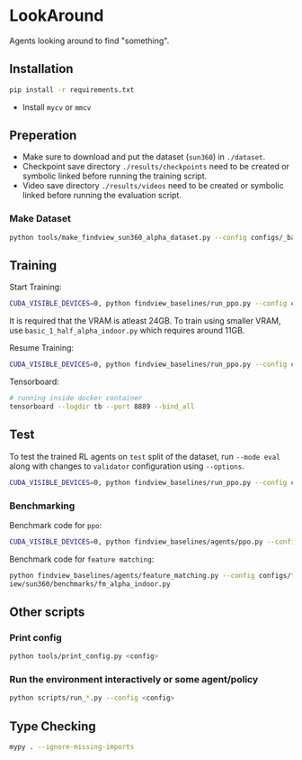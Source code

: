 # LookAround

Agents looking around to find "something".

## Installation

```Bash
pip install -r requirements.txt
```

- Install `mycv` or `mmcv`

## Preperation

- Make sure to download and put the dataset (`sun360`) in `./dataset`.
- Checkpoint save directory `./results/checkpoints` need to be created or symbolic linked before running the training script.
- Video save directory `./results/videos` need to be created or symbolic linked before running the evaluation script.


### Make Dataset

```Bash
python tools/make_findview_sun360_alpha_dataset.py --config configs/_base_/datasets/sun360_alpha_indoor.py
```

## Training

Start Training:

```Bash
CUDA_VISIBLE_DEVICES=0, python findview_baselines/run_ppo.py --config configs/findview/sun360/rl/basic_1_alpha_indoor.py --mode train
```

It is required that the VRAM is atleast 24GB. To train using smaller VRAM, use `basic_1_half_alpha_indoor.py` which requires around 11GB.

Resume Training:

```Bash
CUDA_VISIBLE_DEVICES=0, python findview_baselines/run_ppo.py --config configs/findview/sun360/rl/basic_1_alpha_indoor.py --mode train --options trainer.resume=True
```

Tensorboard:

```Bash
# running inside docker container
tensorboard --logdir tb --port 8889 --bind_all
```

## Test

To test the trained RL agents on `test` split of the dataset, run `--mode eval` along with changes to `validator` configuration using `--options`.

```Bash
CUDA_VISIBLE_DEVICES=0, python findview_baselines/run_ppo.py --config configs/findview/sun360/rl/basic_1_alpha_indoor.py --mode eval --options validator.num_envs=1
```

### Benchmarking

Benchmark code for `ppo`:

```Bash
CUDA_VISIBLE_DEVICES=0, python findview_baselines/agents/ppo.py --config configs/findview/sun360/benchmarks/ppo_alpha_indoor.py --ckpt-path results/checkpoints/sun360_alpha_indoor/basic/run_1/ckpt.best.pth
```

Benchmark code for `feature matching`:

```Bash
python findview_baselines/agents/feature_matching.py --config configs/findv
iew/sun360/benchmarks/fm_alpha_indoor.py
```

## Other scripts

### Print config

```Bash
python tools/print_config.py <config>
```

### Run the environment interactively or some agent/policy

```Bash
python scripts/run_*.py --config <config>
```

## Type Checking

```Bash
mypy . --ignore-missing-imports
```
